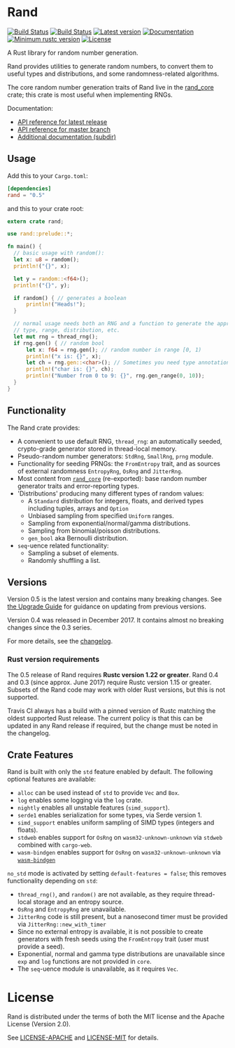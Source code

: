 # Rand

[![Build Status](https://travis-ci.org/rust-lang-nursery/rand.svg?branch=master)](https://travis-ci.org/rust-lang-nursery/rand)
[![Build Status](https://ci.appveyor.com/api/projects/status/github/rust-lang-nursery/rand?svg=true)](https://ci.appveyor.com/project/alexcrichton/rand)
[![Latest version](https://img.shields.io/crates/v/rand.svg)](https://crates.io/crates/rand)
[![Documentation](https://docs.rs/rand/badge.svg)](https://docs.rs/rand)
[![Minimum rustc version](https://img.shields.io/badge/rustc-1.22+-yellow.svg)](https://github.com/rust-lang-nursery/rand#rust-version-requirements)
[![License](https://img.shields.io/crates/l/rand.svg)](https://github.com/rust-lang-nursery/rand#license)

A Rust library for random number generation.

Rand provides utilities to generate random numbers, to convert them to useful
types and distributions, and some randomness-related algorithms.

The core random number generation traits of Rand live in the [rand_core](
https://crates.io/crates/rand_core) crate; this crate is most useful when
implementing RNGs.

Documentation:
-   [API reference for latest release](https://docs.rs/rand/0.5)
-   [API reference for master branch](https://rust-lang-nursery.github.io/rand/rand/index.html)
-   [Additional documentation (subdir)](doc/README.md)


## Usage

Add this to your `Cargo.toml`:

```toml
[dependencies]
rand = "0.5"
```

and this to your crate root:

```rust
extern crate rand;

use rand::prelude::*;

fn main() {
  // basic usage with random():
  let x: u8 = random();
  println!("{}", x);

  let y = random::<f64>();
  println!("{}", y);

  if random() { // generates a boolean
      println!("Heads!");
  }

  // normal usage needs both an RNG and a function to generate the appropriate
  // type, range, distribution, etc.
  let mut rng = thread_rng();
  if rng.gen() { // random bool
      let x: f64 = rng.gen(); // random number in range [0, 1)
      println!("x is: {}", x);
      let ch = rng.gen::<char>(); // Sometimes you need type annotation
      println!("char is: {}", ch);
      println!("Number from 0 to 9: {}", rng.gen_range(0, 10));
  }
}
```

## Functionality

The Rand crate provides:

- A convenient to use default RNG, `thread_rng`: an automatically seeded,
  crypto-grade generator stored in thread-local memory.
- Pseudo-random number generators: `StdRng`, `SmallRng`, `prng` module.
- Functionality for seeding PRNGs: the `FromEntropy` trait, and as sources of
  external randomness `EntropyRng`, `OsRng` and `JitterRng`.
- Most content from [`rand_core`](https://crates.io/crates/rand_core)
  (re-exported): base random number generator traits and error-reporting types.
- 'Distributions' producing many different types of random values:
  - A `Standard` distribution for integers, floats, and derived types including
    tuples, arrays and `Option`
  - Unbiased sampling from specified `Uniform` ranges.
  - Sampling from exponential/normal/gamma distributions.
  - Sampling from binomial/poisson distributions.
  - `gen_bool` aka Bernoulli distribution.
- `seq`-uence related functionality:
  - Sampling a subset of elements.
  - Randomly shuffling a list.


## Versions

Version 0.5 is the latest version and contains many breaking changes.
See [the Upgrade Guide](UPDATING.md) for guidance on updating from previous
versions.

Version 0.4 was released in December 2017. It contains almost no breaking
changes since the 0.3 series.

For more details, see the [changelog](CHANGELOG.md).

### Rust version requirements

The 0.5 release of Rand requires **Rustc version 1.22 or greater**.
Rand 0.4 and 0.3 (since approx. June 2017) require Rustc version 1.15 or
greater. Subsets of the Rand code may work with older Rust versions, but this
is not supported.

Travis CI always has a build with a pinned version of Rustc matching the oldest
supported Rust release. The current policy is that this can be updated in any
Rand release if required, but the change must be noted in the changelog.


## Crate Features

Rand is built with only the `std` feature enabled by default. The following
optional features are available:

- `alloc` can be used instead of `std` to provide `Vec` and `Box`.
- `log` enables some logging via the `log` crate.
- `nightly` enables all unstable features (`simd_support`).
- `serde1` enables serialization for some types, via Serde version 1.
- `simd_support` enables uniform sampling of SIMD types (integers and floats).
- `stdweb` enables support for `OsRng` on `wasm32-unknown-unknown` via `stdweb`
  combined with `cargo-web`.
- `wasm-bindgen` enables support for `OsRng` on `wasm32-unknown-unknown` via
  [`wasm-bindgen`]

[`wasm-bindgen`]: https://github.com/rustwasm/wasm-bindgen

`no_std` mode is activated by setting `default-features = false`; this removes
functionality depending on `std`:

- `thread_rng()`, and `random()` are not available, as they require thread-local
  storage and an entropy source.
- `OsRng` and `EntropyRng` are unavailable.
- `JitterRng` code is still present, but a nanosecond timer must be provided via
  `JitterRng::new_with_timer`
- Since no external entropy is available, it is not possible to create
  generators with fresh seeds using the `FromEntropy` trait (user must provide
  a seed).
- Exponential, normal and gamma type distributions are unavailable since `exp`
  and `log` functions are not provided in `core`.
- The `seq`-uence module is unavailable, as it requires `Vec`.


# License

Rand is distributed under the terms of both the MIT license and the
Apache License (Version 2.0).

See [LICENSE-APACHE](LICENSE-APACHE) and [LICENSE-MIT](LICENSE-MIT) for details.
